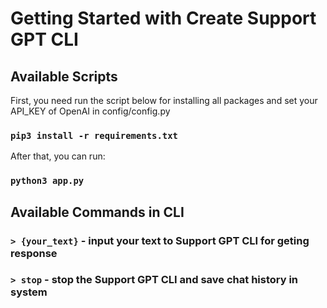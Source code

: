 # Getting Started with Create Support GPT CLI

## Available Scripts

First, you need run the script below for installing all packages and set your API_KEY of OpenAI in config/config.py

### `pip3 install -r requirements.txt` 


After that, you can run:

### `python3 app.py`

## Available Commands in CLI

### `> {your_text}` - input your text to Support GPT CLI for geting response

### `> stop` - stop the Support GPT CLI and save chat history in system
